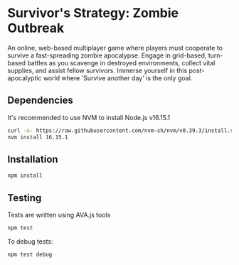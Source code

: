 # Survivor's Strategy: Zombie Outbreak

An online, web-based multiplayer game where players must cooperate to survive a fast-spreading zombie apocalypse.
Engage in grid-based, turn-based battles as you scavenge in destroyed environments, collect vital supplies, and assist fellow survivors.
Immerse yourself in this post-apocalyptic world where 'Survive another day' is the only goal.

## Dependencies

It's recommended to use NVM to install Node.js v16.15.1
```sh
curl -o- https://raw.githubusercontent.com/nvm-sh/nvm/v0.39.3/install.sh | bash
nvm install 16.15.1
```

## Installation

```sh
npm install
```

## Testing

Tests are written using AVA.js tools
```sh
npm test
```

To debug tests:
```sh
npm test debug
```
